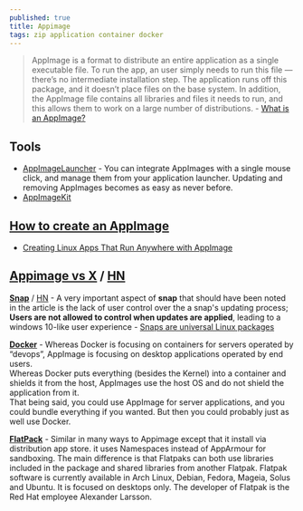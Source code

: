 ```yaml
---
published: true
title: Appimage
tags: zip application container docker
---
```

> AppImage is a format to distribute an entire application as a single executable file. To run the app, an user simply needs to run this file — there’s no intermediate installation step. The application runs off this package, and it doesn’t place files on the base system. In addition, the AppImage file contains all libraries and files it needs to run, and this allows them to work on a large number of distributions. - [What is an AppImage?](https://www.booleanworld.com/creating-linux-apps-run-anywhere-appimage/)

## Tools
- [AppImageLauncher](https://github.com/TheAssassin/AppImageLauncher) - You can integrate AppImages with a single mouse click, and manage them from your application launcher. Updating and removing AppImages becomes as easy as never before.
- [AppImageKit](https://github.com/AppImage/AppImageKit)

## [How to create an AppImage](https://docs.appimage.org/packaging-guide/index.html#packaging-guide)

- [Creating Linux Apps That Run Anywhere with AppImage](https://www.booleanworld.com/creating-linux-apps-run-anywhere-appimage/)

## [Appimage vs X](https://github.com/AppImage/AppImageKit/wiki/Similar-projects#comparison) / [HN](https://news.ycombinator.com/item?id=18215176)

[**Snap**](https://forum.snapcraft.io/t/disabling-automatic-refresh-for-snap-from-store/707) / [HN](https://news.ycombinator.com/item?id=18216340) - A very important aspect of **snap** that should have been noted in the article is the lack of user control over the a snap's updating process; **Users are not allowed to control when updates are applied**, leading to a windows 10-like user experience - [Snaps are universal Linux packages](https://news.ycombinator.com/item?id=13557082)

[**Docker**](https://discourse.appimage.org/t/i-am-very-new-to-appimage-would-like-to-know-the-pros-and-cons-of-it-against-docker-images/336/2) - Whereas Docker is focusing on containers for servers operated by “devops”, AppImage is focusing on desktop applications operated by end users.  
Whereas Docker puts everything (besides the Kernel) into a container and shields it from the host, AppImages use the host OS and do not shield the application from it.  
That being said, you could use AppImage for server applications, and you could bundle everything if you wanted. But then you could probably just as well use Docker.

[**FlatPack**](https://askubuntu.com/questions/866511/what-are-the-differences-between-snaps-appimage-flatpak-and-others/1009061#1009061) - Similar in many ways to Appimage except that it install via distribution app store. it uses Namespaces instead of AppArmour for sandboxing. The main difference is that Flatpaks can both use libraries included in the package and shared libraries from another Flatpak. Flatpak software is currently available in Arch Linux, Debian, Fedora, Mageia, Solus and Ubuntu. It is focused on desktops only. The developer of Flatpak is the Red Hat employee Alexander Larsson. 